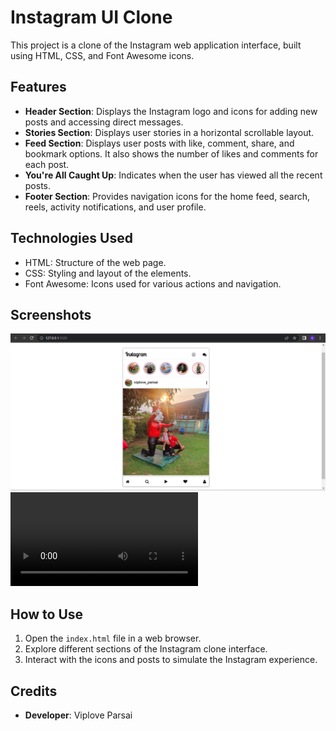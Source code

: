 # Instagram UI Clone

This project is a clone of the Instagram web application interface, built using HTML, CSS, and Font Awesome icons.

## Features

- **Header Section**: Displays the Instagram logo and icons for adding new posts and accessing direct messages.
- **Stories Section**: Displays user stories in a horizontal scrollable layout.
- **Feed Section**: Displays user posts with like, comment, share, and bookmark options. It also shows the number of likes and comments for each post.
- **You're All Caught Up**: Indicates when the user has viewed all the recent posts.
- **Footer Section**: Provides navigation icons for the home feed, search, reels, activity notifications, and user profile.

## Technologies Used

- HTML: Structure of the web page.
- CSS: Styling and layout of the elements.
- Font Awesome: Icons used for various actions and navigation.

## Screenshots

![Instagram Clone](snapshot/instaclone.png)
![Instagram Clone](snapshot/instaclone.mp4)

## How to Use

1. Open the `index.html` file in a web browser.
2. Explore different sections of the Instagram clone interface.
3. Interact with the icons and posts to simulate the Instagram experience.

## Credits

- **Developer**: Viplove Parsai